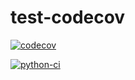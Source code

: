 # test-codecov

[![codecov](https://codecov.io/gh/Rebeca98/test-codecov/graph/badge.svg?token=7HV6OARXSI)](https://codecov.io/gh/Rebeca98/test-codecov)

[![python-ci](https://github.com/Rebeca98/test-codecov/actions/workflows/ci.yaml/badge.svg)](https://github.com/Rebeca98/test-codecov/actions)
